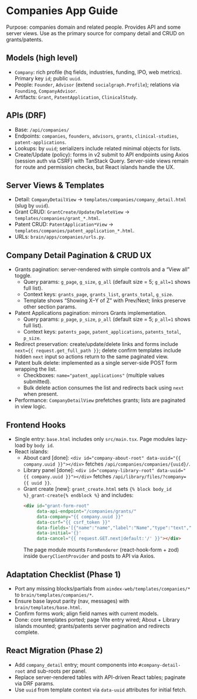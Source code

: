 # Companies App Guide

Purpose: companies domain and related people. Provides API and some server views. Use as the primary source for company detail and CRUD on grants/patents.

## Models (high level)
- `Company`: rich profile (hq fields, industries, funding, IPO, web metrics). Primary key `id`; public `uuid`.
- People: `Founder`, `Advisor` (extend `socialgraph.Profile`); relations via `Founding`, `CompanyAdvisor`.
- Artifacts: `Grant`, `PatentApplication`, `ClinicalStudy`.

## APIs (DRF)
- Base: `/api/companies/`
- Endpoints: `companies`, `founders`, `advisors`, `grants`, `clinical-studies`, `patent-applications`.
- Lookups: by `uuid`; serializers include related minimal objects for lists.
- Create/Update (policy): forms in v2 submit to API endpoints using Axios (session auth via CSRF) with TanStack Query. Server-side views remain for route and permission checks, but React islands handle the UX.

## Server Views & Templates
- Detail: `CompanyDetailView` → `templates/companies/company_detail.html` (slug by `uuid`).
- Grant CRUD: `GrantCreate/Update/DeleteView` → `templates/companies/grant_*.html`.
- Patent CRUD: `PatentApplication*View` → `templates/companies/patent_application_*.html`.
- URLs: `brain/apps/companies/urls.py`.

## Company Detail Pagination & CRUD UX
- Grants pagination: server-rendered with simple controls and a “View all” toggle.
  - Query params: `g_page`, `g_size`, `g_all` (default size = 5; `g_all=1` shows full list).
  - Context keys: `grants_page`, `grants_list`, `grants_total`, `g_size`.
  - Template shows “Showing X–Y of Z” with Prev/Next; links preserve other section params.
- Patent Applications pagination: mirrors Grants implementation.
  - Query params: `p_page`, `p_size`, `p_all` (default size = 5; `p_all=1` shows full list).
  - Context keys: `patents_page`, `patent_applications`, `patents_total`, `p_size`.
- Redirect preservation: create/update/delete links and forms include `next={{ request.get_full_path }}`; delete confirm templates include hidden `next` input so actions return to the same paginated view.
- Patent bulk delete: implemented as a single server-side POST form wrapping the list.
  - Checkboxes: `name="patent_applications"` (multiple values submitted).
  - Bulk delete action consumes the list and redirects back using `next` when present.
- Performance: `CompanyDetailView` prefetches grants; lists are paginated in view logic.

## Frontend Hooks
- Single entry: `base.html` includes only `src/main.tsx`. Page modules lazy-load by `body id`.
- React islands:
  - About card [done]: `<div id="company-about-root" data-uuid="{{ company.uuid }}"></div>` fetches `/api/companies/companies/{uuid}/`.
  - Library panel [done]: `<div id="company-library-root" data-uuid="{{ company.uuid }}"></div>` fetches `/api/library/files/?company={{ uuid }}`.
  - Grant create [new]: `grant_create.html` sets `{% block body_id %}_grant-create{% endblock %}` and includes:
    ```html
    <div id="grant-form-root"
         data-api-endpoint="/companies/grants/"
         data-company="{{ company.uuid }}"
         data-csrf="{{ csrf_token }}"
         data-fields='[{"name":"name","label":"Name","type":"text","required":true}]'
         data-initial='{}'
         data-cancel="{{ request.GET.next|default:'/' }}"></div>
    ```
    The page module mounts `FormRenderer` (react-hook-form + zod) inside `QueryClientProvider` and posts to API via Axios.

## Adaptation Checklist (Phase 1)
- Port any missing blocks/partials from `aindex-web/templates/companies/*` to `brain/templates/companies/*`.
- Ensure base layout parity (nav, messages) with `brain/templates/base.html`.
- Confirm forms work; align field names with current models.
- Done: core templates ported; page Vite entry wired; About + Library islands mounted; grants/patents server pagination and redirects complete.

## React Migration (Phase 2)
- Add `company_detail` entry; mount components into `#company-detail-root` and sub-roots per panel.
- Replace server-rendered tables with API-driven React tables; paginate via DRF params.
- Use `uuid` from template context via `data-uuid` attributes for initial fetch.
